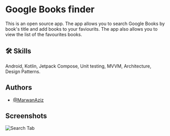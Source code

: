 # Google Books finder

This is an open source app. The app allows you to search Google Books by book's title and add books to your faviourits. The app also allows you to view the list of the favourites books. 




## 🛠 Skills
Android, Kotlin, Jetpack Compose, Unit testing, MVVM, Architecture, Design Patterns.




## Authors

- [@MarwanAziz](https://github.com/MarwanAziz)



## Screenshots

![Search Tab](/Users/marwanaziz/Desktop/Screenshot_20230726_121040.png)
